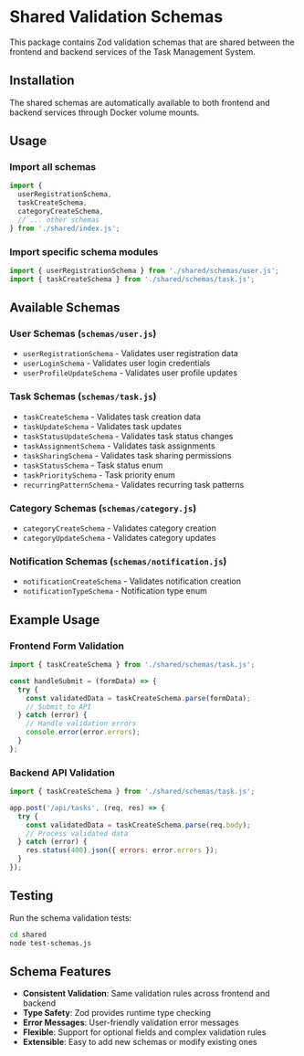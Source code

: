 # Shared Validation Schemas

This package contains Zod validation schemas that are shared between the frontend and backend services of the Task Management System.

## Installation

The shared schemas are automatically available to both frontend and backend services through Docker volume mounts.

## Usage

### Import all schemas
```javascript
import {
  userRegistrationSchema,
  taskCreateSchema,
  categoryCreateSchema,
  // ... other schemas
} from './shared/index.js';
```

### Import specific schema modules
```javascript
import { userRegistrationSchema } from './shared/schemas/user.js';
import { taskCreateSchema } from './shared/schemas/task.js';
```

## Available Schemas

### User Schemas (`schemas/user.js`)
- `userRegistrationSchema` - Validates user registration data
- `userLoginSchema` - Validates user login credentials
- `userProfileUpdateSchema` - Validates user profile updates

### Task Schemas (`schemas/task.js`)
- `taskCreateSchema` - Validates task creation data
- `taskUpdateSchema` - Validates task updates
- `taskStatusUpdateSchema` - Validates task status changes
- `taskAssignmentSchema` - Validates task assignments
- `taskSharingSchema` - Validates task sharing permissions
- `taskStatusSchema` - Task status enum
- `taskPrioritySchema` - Task priority enum
- `recurringPatternSchema` - Validates recurring task patterns

### Category Schemas (`schemas/category.js`)
- `categoryCreateSchema` - Validates category creation
- `categoryUpdateSchema` - Validates category updates

### Notification Schemas (`schemas/notification.js`)
- `notificationCreateSchema` - Validates notification creation
- `notificationTypeSchema` - Notification type enum

## Example Usage

### Frontend Form Validation
```javascript
import { taskCreateSchema } from './shared/schemas/task.js';

const handleSubmit = (formData) => {
  try {
    const validatedData = taskCreateSchema.parse(formData);
    // Submit to API
  } catch (error) {
    // Handle validation errors
    console.error(error.errors);
  }
};
```

### Backend API Validation
```javascript
import { taskCreateSchema } from './shared/schemas/task.js';

app.post('/api/tasks', (req, res) => {
  try {
    const validatedData = taskCreateSchema.parse(req.body);
    // Process validated data
  } catch (error) {
    res.status(400).json({ errors: error.errors });
  }
});
```

## Testing

Run the schema validation tests:
```bash
cd shared
node test-schemas.js
```

## Schema Features

- **Consistent Validation**: Same validation rules across frontend and backend
- **Type Safety**: Zod provides runtime type checking
- **Error Messages**: User-friendly validation error messages
- **Flexible**: Support for optional fields and complex validation rules
- **Extensible**: Easy to add new schemas or modify existing ones